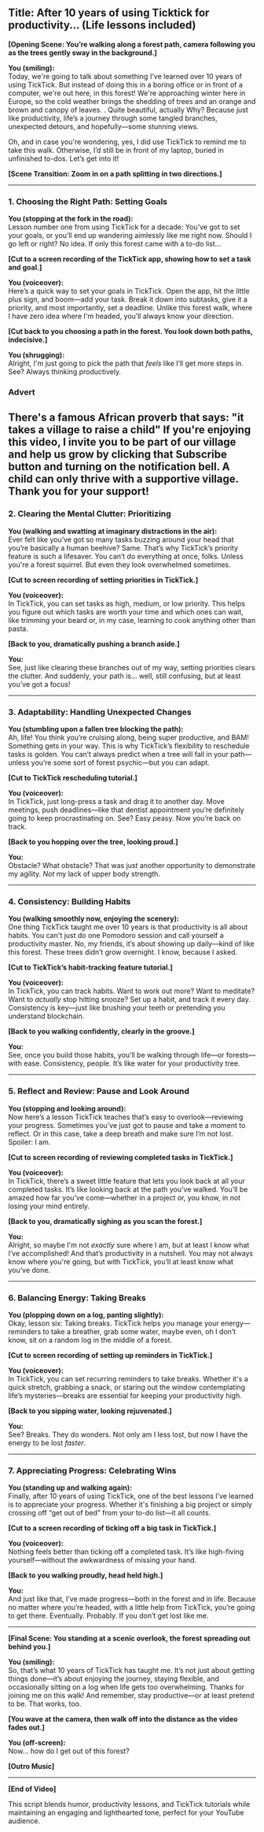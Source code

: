 
## Title: After 10 years of using Ticktick for productivity... (Life lessons included)
**[Opening Scene: You’re walking along a forest path, camera following you as the trees gently sway in the background.]**

**You (smiling):**  
Today, we're going to talk about something I've learned over 10 years of using TickTick. But instead of doing this in a boring office or in front of a computer, we're out here, in this forest! We're approaching winter here in Europe, so the cold weather brings the shedding of trees and an orange and brown and canopy of leaves. . Quite beautiful, actually Why? Because just like productivity, life’s a journey through some tangled branches, unexpected detours, and hopefully—some stunning views. 

Oh, and in case you're wondering, yes, I did use TickTick to remind me to take this walk. Otherwise, I’d still be in front of my laptop, buried in unfinished to-dos. Let’s get into it!

**[Scene Transition: Zoom in on a path splitting in two directions.]**

---

### 1. **Choosing the Right Path: Setting Goals**

**You (stopping at the fork in the road):**  
Lesson number one from using TickTick for a decade: You’ve got to set your goals, or you’ll end up wandering aimlessly like me right now. Should I go left or right? No idea. If only this forest came with a to-do list…

**[Cut to a screen recording of the TickTick app, showing how to set a task and goal.]**

**You (voiceover):**  
Here’s a quick way to set your goals in TickTick. Open the app, hit the little plus sign, and boom—add your task. Break it down into subtasks, give it a priority, and most importantly, set a deadline. Unlike this forest walk, where I have zero idea where I'm headed, you’ll always know your direction.

**[Cut back to you choosing a path in the forest. You look down both paths, indecisive.]**

**You (shrugging):**  
Alright, I'm just going to pick the path that *feels* like I’ll get more steps in. See? Always thinking productively. 


### **Advert**
There's a famous African proverb that says: "it takes a village to raise a child" If you're enjoying this video, I invite you to be part of our village and help us grow by clicking that Subscribe button and turning on the notification bell. A child can only thrive with a supportive village. Thank you for your support!
---

### 2. **Clearing the Mental Clutter: Prioritizing**

**You (walking and swatting at imaginary distractions in the air):**  
Ever felt like you’ve got so many tasks buzzing around your head that you’re basically a human beehive? Same. That’s why TickTick’s priority feature is such a lifesaver. You can’t do everything at once, folks. Unless you're a forest squirrel. But even they look overwhelmed sometimes.

**[Cut to screen recording of setting priorities in TickTick.]**

**You (voiceover):**  
In TickTick, you can set tasks as high, medium, or low priority. This helps you figure out which tasks are worth your time and which ones can wait, like trimming your beard or, in my case, learning to cook anything other than pasta.

**[Back to you, dramatically pushing a branch aside.]**

**You:**  
See, just like clearing these branches out of my way, setting priorities clears the clutter. And suddenly, your path is... well, still confusing, but at least you’ve got a focus!

---

### 3. **Adaptability: Handling Unexpected Changes**

**You (stumbling upon a fallen tree blocking the path):**  
Ah, life! You think you’re cruising along, being super productive, and BAM! Something gets in your way. This is why TickTick’s flexibility to reschedule tasks is golden. You can’t always predict when a tree will fall in your path—unless you’re some sort of forest psychic—but you can adapt.

**[Cut to TickTick rescheduling tutorial.]**

**You (voiceover):**  
In TickTick, just long-press a task and drag it to another day. Move meetings, push deadlines—like that dentist appointment you’re definitely going to keep procrastinating on. See? Easy peasy. Now you’re back on track.

**[Back to you hopping over the tree, looking proud.]**

**You:**  
Obstacle? What obstacle? That was just another opportunity to demonstrate my agility. *Not* my lack of upper body strength.

---

### 4. **Consistency: Building Habits**

**You (walking smoothly now, enjoying the scenery):**  
One thing TickTick taught me over 10 years is that productivity is all about habits. You can't just do one Pomodoro session and call yourself a productivity master. No, my friends, it’s about showing up daily—kind of like this forest. These trees didn’t grow overnight. I know, because I asked. 

**[Cut to TickTick’s habit-tracking feature tutorial.]**

**You (voiceover):**  
In TickTick, you can track habits. Want to work out more? Want to meditate? Want to *actually* stop hitting snooze? Set up a habit, and track it every day. Consistency is key—just like brushing your teeth or pretending you understand blockchain.

**[Back to you walking confidently, clearly in the groove.]**

**You:**  
See, once you build those habits, you’ll be walking through life—or forests—with ease. Consistency, people. It’s like water for your productivity tree. 

---

### 5. **Reflect and Review: Pause and Look Around**

**You (stopping and looking around):**  
Now here’s a lesson TickTick teaches that’s easy to overlook—reviewing your progress. Sometimes you’ve just got to pause and take a moment to reflect. Or in this case, take a deep breath and make sure I’m not lost. Spoiler: I am.

**[Cut to screen recording of reviewing completed tasks in TickTick.]**

**You (voiceover):**  
In TickTick, there’s a sweet little feature that lets you look back at all your completed tasks. It’s like looking back at the path you’ve walked. You’ll be amazed how far you’ve come—whether in a project or, you know, in not losing your mind entirely.

**[Back to you, dramatically sighing as you scan the forest.]**

**You:**  
Alright, so maybe I'm not *exactly* sure where I am, but at least I know what I’ve accomplished! And that’s productivity in a nutshell. You may not always know where you're going, but with TickTick, you’ll at least know what you’ve done.

---

### 6. **Balancing Energy: Taking Breaks**

**You (plopping down on a log, panting slightly):**  
Okay, lesson six: Taking breaks. TickTick helps you manage your energy—reminders to take a breather, grab some water, maybe even, oh I don’t know, sit on a random log in the middle of a forest.

**[Cut to screen recording of setting up reminders in TickTick.]**

**You (voiceover):**  
In TickTick, you can set recurring reminders to take breaks. Whether it's a quick stretch, grabbing a snack, or staring out the window contemplating life’s mysteries—breaks are essential for keeping your productivity high.

**[Back to you sipping water, looking rejuvenated.]**

**You:**  
See? Breaks. They do wonders. Not only am I less lost, but now I have the energy to be lost *faster*.

---

### 7. **Appreciating Progress: Celebrating Wins**

**You (standing up and walking again):**  
Finally, after 10 years of using TickTick, one of the best lessons I’ve learned is to appreciate your progress. Whether it's finishing a big project or simply crossing off “get out of bed” from your to-do list—it all counts.

**[Cut to a screen recording of ticking off a big task in TickTick.]**

**You (voiceover):**  
Nothing feels better than ticking off a completed task. It’s like high-fiving yourself—without the awkwardness of missing your hand.

**[Back to you walking proudly, head held high.]**

**You:**  
And just like that, I’ve made progress—both in the forest and in life. Because no matter where you’re headed, with a little help from TickTick, you’re going to get there. Eventually. Probably. If you don’t get lost like me.

---

**[Final Scene: You standing at a scenic overlook, the forest spreading out behind you.]**

**You (smiling):**  
So, that’s what 10 years of TickTick has taught me. It’s not just about getting things done—it’s about enjoying the journey, staying flexible, and occasionally sitting on a log when life gets too overwhelming. Thanks for joining me on this walk! And remember, stay productive—or at least pretend to be. That works, too.

**[You wave at the camera, then walk off into the distance as the video fades out.]**

**You (off-screen):**  
Now... how do I get out of this forest?

**[Outro Music]**

---

**[End of Video]**

This script blends humor, productivity lessons, and TickTick tutorials while maintaining an engaging and lighthearted tone, perfect for your YouTube audience.

